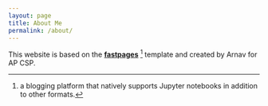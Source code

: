 ```yaml
---
layout: page
title: About Me
permalink: /about/
---
```


This website is based on the **[fastpages](https://github.com/fastai/fastpages)** [^1] template and created by Arnav for AP CSP.



[^1]:a blogging platform that natively supports Jupyter notebooks in addition to other formats.
